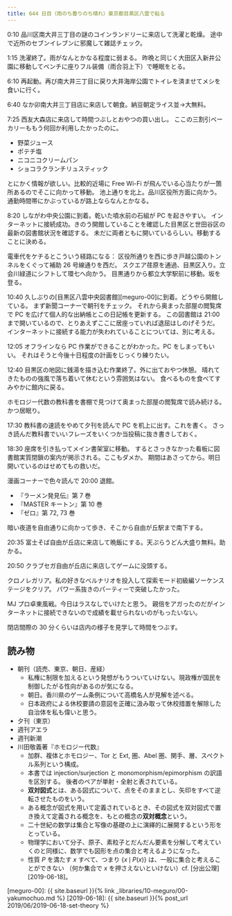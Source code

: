 ```yaml
---
title: 644 日目（雨のち曇りのち晴れ）東京都目黒区八雲で粘る
---
```


0:10 品川区南大井三丁目の謎のコインランドリーに来店して洗濯と乾燥。
途中で近所のセブンイレブンに邪魔して雑誌チェック。

1:15 洗濯終了。雨がなんとかなる程度に弱まる。
昨晩と同じく大田区入新井公園に移動してベンチに座りフル装備（雨合羽上下）で睡眠をとる。

6:10 再起動。再び南大井三丁目に戻り大井海岸公園でトイレを済ませてメシを食いに行く。

6:40 なか卯南大井三丁目店に来店して朝食。納豆朝定ライス並→大無料。

7:25 西友大森店に来店して時間つぶしとおやつの買い出し。
ここの三割引ベーカリーももう何回か利用したかったのに。

* 野菜ジュース
* ポテチ塩
* ニコニコクリームパン
* ショコラクランチリュスティック

とにかく情報が欲しい。比較的近場に Free Wi-Fi が飛んでいる心当たりが一箇所あるのでそこに向かって移動。
池上通りを北上。品川区役所方面に向かう。通勤時間帯にかぶっているが路上ならなんとかなる。

8:20 しながわ中央公園に到着。乾いた噴水前の石組が PC を起きやすい。
インターネットに接続成功。きのう開館していることを確認した目黒区と世田谷区の最新の図書館状況を確認する。
未だに両者ともに開いているらしい。移動することに決める。

電車代をケチるとこういう経路になる：
区役所通りを西に歩き戸越公園のトンネルをくぐって補助 26 号線通りを西だ。
スクエア荏原を通過、目黒区入り。立会川緑道にシフトして環七へ向かう。
目黒通りから都立大学駅前に移動。坂を登る。

10:40 久しぶりの[目黒区八雲中央図書館][meguro-00]に到着。どうやら開館している。
まず新聞コーナーで朝刊をチェック。
それから奥まった部屋の閲覧席で PC を広げて個人的な出納帳とこの日記帳を更新する。
この図書館は 21:00 まで開いているので、とりあえずここに居座っていれば退屈はしのげそうだ。
インターネットに接続する能力が失われていることについては、別に考える。

12:05 オフラインなら PC 作業ができることがわかった。PC をしまってもいい。
それはそうと今後十日程度の計画をじっくり練りたい。

12:40 目黒区の地図に銭湯を描き込む作業終了。外に出ておやつ休憩。
晴れてきたものの強風で落ち着いて休むという雰囲気はない。
食べるものを食べてすみやかに館内に戻る。

ホモロジー代数の教科書を書棚で見つけて奥まった部屋の閲覧席で読み続ける。かつ居眠り。

17:30 教科書の速読をやめて夕刊を読んで PC を机上に出す。これを書く。
さっき読んだ教科書でいいフレーズをいくつか当投稿に抜き書きしておく。

18:30 座席を引き払ってメイン書架室に移動。
するとさっきなかった看板に図書館実質閉鎖の案内が掲示される。ここもダメか。
期間はあさってから。明日開いているのはせめてもの救いだ。

漫画コーナーで色々読んで 20:00 退館。

* 『ラーメン発見伝』第 7 巻
* 『MASTER キートン』第 10 巻
* 『ゼロ』第 72, 73 巻

暗い夜道を自由通りに向かって歩き、そこから自由が丘駅まで南下する。

20:35 富士そば自由が丘店に来店して晩飯にする。天ぷらうどん大盛り無料。助かる。

20:50 クラブセガ自由が丘店に来店してゲームに没頭する。

クロノレガリア。私の好きなベルナリオを投入して探索モード初級編ソーケンステージをクリア。
パワー系抜きのパーティーで突破したかった。

MJ プロ卓東風戦。今日はラスなしでいけたと思う。
親倍をアガったのだがインターネットに接続できないので成績を載せられないのがもったいない。

閉店間際の 30 分くらいは店内の様子を見学して時間をつぶす。

## 読み物

* 朝刊（読売、東京、朝日、産経）
  * 私権に制限を加えるという発想がもうついていけない。現政権が国民を制御したがる性向があるのが気になる。
  * 朝日。香川県のゲーム条例について高橋名人が見解を述べる。
  * 日本政府による休校要請の意図を正確に汲み取って休校措置を解除した自治体を私も偉いと思う。
* 夕刊（東京）
* 週刊アエラ
* 週刊新潮
* 川田敬義著『ホモロジー代数』
  * 加群、複体とホモロジー、Tor と Ext, 圏、Abel 圏、関手、層、スペクトル系列という構成。
  * 本書では injection/surjection と monomorphism/epimorphism の訳語を区別する。
    後者のペアが単射・全射と表されている。
  * **双対図式**とは、ある図式について、点をそのままとし、矢印をすべて逆転させたものをいう。
  * ある概念が図式を用いて定義されているとき、その図式を双対図式で置き換えて定義される概念を、もとの概念の**双対概念**という。
  * 二十世紀の数学は集合と写像の基礎の上に演繹的に展開するという形をとっている。
  * 物理学において分子、原子、素粒子とだんだん要素を分解して考えていくのと同様に、数学でも図形を点の集合と考えるようになった。
  * 性質 $P$ を満たす $x$ すべて、つまり $\lbrace x\,\mid\, P(x) \rbrace$ は、一般に集合と考えることができない
    （何か集合で $x$ を押さえないといけない）cf. [分出公理][2019-06-18]。

[meguro-00]: {{ site.baseurl }}{% link _libraries/10-meguro/00-yakumochuo.md %}
[2019-06-18]: {{ site.baseurl }}{% post_url 2019/06/2019-06-18-set-theory %}
